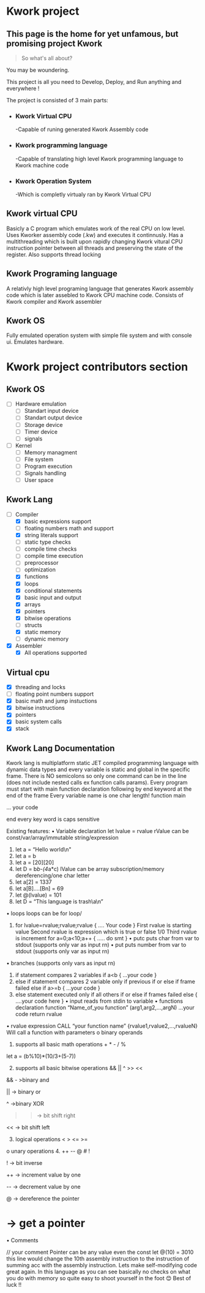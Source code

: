 # Kwork project
## This page is the home for yet unfamous, but promising project **Kwork**
>So what's all about?

You may be woundering.

This project is all you need to Develop, Deploy, and Run anything and everywhere !

The project is consisted of 3 main parts:
- ### Kwork Virtual CPU
  -Capable of runing generated Kwork Assembly code
- ### Kwork programming language
  -Capable of translating high level Kwork programming language to Kwork machine code
- ### Kwork Operation System 
  -Which is completly virtualy ran by Kwork Virtual CPU
## Kwork virtual CPU
Basicly a C program which emulates work of the real CPU on low level.
Uses Kworker assembly code (.kw) and executes it continnusly. 
Has a multithreading which is built upon rapidly changing 
Kwork vitural CPU instruction pointer between all threads and preserving the state of the register.
Also supports thread locking
## Kwork Programing language
A relativly high level programing language that generates Kwork assembly code which is later assebled to Kwork CPU machine code.
Consists of Kwork compiler and Kwork assembler
## Kwork OS 
Fully emulated operation system with simple file system and with console ui.
Emulates hardware.
# Kwork project contributors section

## Kwork OS 
- [ ] Hardware emulation
  - [ ] Standart input device
  - [ ] Standart output device
  - [ ] Storage device
  - [ ] Timer device
  - [ ] signals
- [ ] Kernel
  - [ ] Memory managment
  - [ ] File system
  - [ ] Program execution
  - [ ] Signals handling
  - [ ] User space 
## Kwork Lang
- [ ] Compiler 
  - [x] basic expressions support
  - [ ] floating numbers math and support
  - [x] string literals support
  - [ ] static type checks
  - [ ] compile time checks
  - [ ] compile time execution
  - [ ] preprocessor
  - [ ] optimization
  - [x] functions
  - [x] loops
  - [x] conditional statements
  - [x] basic input and output
  - [x] arrays
  - [x] pointers
  - [x] bitwise operations
  - [ ] structs
  - [x] static memory
  - [ ] dynamic memory
- [x] Assembler
  - [x] All operations  supported
## Virtual cpu
 - [x] threading and locks
 - [ ] floating point numbers support
 - [x] basic math and jump instuctions
 - [x] bitwise instructions
 - [x] pointers
 - [x] basic system calls
 - [x] stack   
  
## Kwork Lang Documentation
Kwork lang is multiplatform static JET compiled programming language with dynamic data types and every variable is static and global in the specific frame. There is NO semicolons so only one command can be in the line (does not include nested calls ex function calls params).
Every program must start with main function declaration following by end keyword at the end of the frame
Every variable name is one char length! 
function main

… your code 

end
every key word is caps sensitive 

Existing features:
•	Variable declaration
let lvalue = rvalue 
rValue can be const/var/array/immutable string/expression
1.	let a = “Hello world\n"
2.	let a = b
3.	let a = [20][20]
4.	let D = b*b-(4*a*c)
lValue can be array subscription/memory dereferencing/one char letter
1.	let a[2] = 1337
2.	let a[B]….[Bn] = 69
3.	let @(lvalue) = 101 
4.	let D = “This language is trash\a\n”




•	loops
loops can be for loop/
1.	for lvalue=rvalue;rvalue;rvalue
{
…. Your code
}
First rvalue is starting value
Second rvalue is expression which is true or false 1/0
Third rvalue is increment
for a=0;a<10;a++
{
….. do smt
}
•	putc 
puts char from var to stdout
(supports only var as input rn)
•	put 
puts number from var to stdout
(supports only var as input rn)

•	branches
(supports only vars as input rn)

1.	if statement
compares 2 variables
if a<b
{
…your code
}
2.	else if statement
compares 2 variable only if previous if or else if frame failed
else if a>=b
{
…your code
}
3.	else statement
executed only if all others if or else if frames failed
else
{
….your code here
}
•	input 
reads from stdin to variable
•	functions declaration
function “Name_of_you function” (arg1,arg2,…,argN)
…your code
return rvalue

•	rvalue expression
CALL “your function name” {rvalue1,rvalue2,…,rvalueN}
Will call a function with parameters
o	binary operands
1.	supports all basic math operations + * - / %
	
let a = (b%10)*(10/3+(5-7))
	
2.	supports all basic bitwise operations  && || ^ >> <<
	
&& - >binary and
	
|| -> binary or
	
^ ->binary XOR
	
>> -> bit shift right
	
<< -> bit shift left
	
3.	logical operations < > <= >=
	
o	unary operations
4.	++ -- @ # !
	
! -> bit inverse
	
++ -> increment value by one
			
-- -> decrement value by one
	
@ -> dereference the pointer
	
# -> get a pointer
	
•	Comments 
	
// your comment
Pointer can be any value even the const
let @(10) = 3010 
this line would change the 10th assembly instruction to the instruction of summing acc with the assembly instruction. 
Lets make self-modifying code great again.
In this language as you can see basically no checks on what you do with memory so quite easy to shoot yourself in the foot 😊
Best of luck !!




